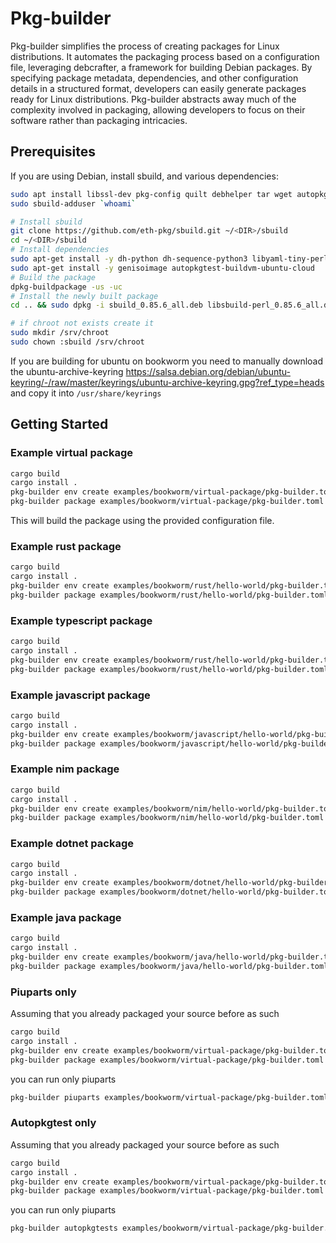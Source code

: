 # Pkg-builder

Pkg-builder simplifies the process of creating packages for Linux distributions. It automates the packaging process based on a configuration file, leveraging debcrafter, a framework for building Debian packages. By specifying package metadata, dependencies, and other configuration details in a structured format, developers can easily generate packages ready for Linux distributions. Pkg-builder abstracts away much of the complexity involved in packaging, allowing developers to focus on their software rather than packaging intricacies.

## Prerequisites

If you are using Debian, install sbuild, and various dependencies:

```bash
sudo apt install libssl-dev pkg-config quilt debhelper tar wget autopkgtest vmdb2 qemu-system-x86 git-lfs
sudo sbuild-adduser `whoami`

# Install sbuild
git clone https://github.com/eth-pkg/sbuild.git ~/<DIR>/sbuild 
cd ~/<DIR>/sbuild  
# Install dependencies
sudo apt-get install -y dh-python dh-sequence-python3 libyaml-tiny-perl python3-all 
sudo apt-get install -y genisoimage autopkgtest-buildvm-ubuntu-cloud
# Build the package
dpkg-buildpackage -us -uc 
# Install the newly built package 
cd .. && sudo dpkg -i sbuild_0.85.6_all.deb libsbuild-perl_0.85.6_all.deb

# if chroot not exists create it
sudo mkdir /srv/chroot 
sudo chown :sbuild /srv/chroot 
```

If you are building for ubuntu on bookworm you need to manually download the ubuntu-archive-keyring
https://salsa.debian.org/debian/ubuntu-keyring/-/raw/master/keyrings/ubuntu-archive-keyring.gpg?ref_type=heads
and copy it into `/usr/share/keyrings`

## Getting Started

### Example virtual package
```bash
cargo build 
cargo install . 
pkg-builder env create examples/bookworm/virtual-package/pkg-builder.toml
pkg-builder package examples/bookworm/virtual-package/pkg-builder.toml
```

This will build the package using the provided configuration file.

### Example rust package

```bash
cargo build 
cargo install . 
pkg-builder env create examples/bookworm/rust/hello-world/pkg-builder.toml
pkg-builder package examples/bookworm/rust/hello-world/pkg-builder.toml
```

### Example typescript package

```bash
cargo build 
cargo install . 
pkg-builder env create examples/bookworm/rust/hello-world/pkg-builder.toml
pkg-builder package examples/bookworm/rust/hello-world/pkg-builder.toml
```

### Example javascript package

```bash
cargo build 
cargo install . 
pkg-builder env create examples/bookworm/javascript/hello-world/pkg-builder.toml
pkg-builder package examples/bookworm/javascript/hello-world/pkg-builder.toml
```

### Example nim package

```bash
cargo build 
cargo install . 
pkg-builder env create examples/bookworm/nim/hello-world/pkg-builder.toml
pkg-builder package examples/bookworm/nim/hello-world/pkg-builder.toml
```

### Example dotnet package

```bash
cargo build 
cargo install . 
pkg-builder env create examples/bookworm/dotnet/hello-world/pkg-builder.toml
pkg-builder package examples/bookworm/dotnet/hello-world/pkg-builder.toml
```

### Example java package

```bash
cargo build 
cargo install . 
pkg-builder env create examples/bookworm/java/hello-world/pkg-builder.toml
pkg-builder package examples/bookworm/java/hello-world/pkg-builder.toml
```

### Piuparts only 

Assuming that you already packaged your source before as such 
```bash
cargo build 
cargo install . 
pkg-builder env create examples/bookworm/virtual-package/pkg-builder.toml
pkg-builder package examples/bookworm/virtual-package/pkg-builder.toml
```

you can run only piuparts 
```bash
pkg-builder piuparts examples/bookworm/virtual-package/pkg-builder.toml
```

### Autopkgtest only

Assuming that you already packaged your source before as such
```bash
cargo build 
cargo install . 
pkg-builder env create examples/bookworm/virtual-package/pkg-builder.toml
pkg-builder package examples/bookworm/virtual-package/pkg-builder.toml
```

you can run only piuparts
```bash
pkg-builder autopkgtests examples/bookworm/virtual-package/pkg-builder.toml
```